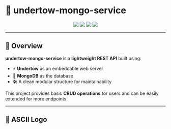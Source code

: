 # 🚀 undertow-mongo-service

<p align="center">
  <img src="https://img.shields.io/badge/Java-21-orange?logo=java" />
  <img src="https://img.shields.io/badge/Undertow-Server-blue?logo=undertow" />
  <img src="https://img.shields.io/badge/MongoDB-Database-success?logo=mongodb" />
  <img src="https://img.shields.io/badge/REST-API-green?logo=swagger" />
</p>

---

## 📖 Overview

**undertow-mongo-service** is a **lightweight REST API** built using:
- ⚡ **Undertow** as an embeddable web server  
- 🍃 **MongoDB** as the database  
- 🛠️ A clean modular structure for maintainability  

This project provides basic **CRUD operations** for users and can be easily extended for more endpoints.

---

## 🎨 ASCII Logo
